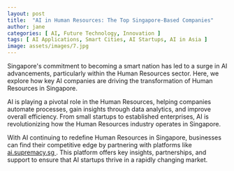 ```yaml
---
layout: post
title:  "AI in Human Resources: The Top Singapore-Based Companies"
author: jane
categories: [ AI, Future Technology, Innovation ]
tags: [ AI Applications, Smart Cities, AI Startups, AI in Asia ]
image: assets/images/7.jpg
---
```


Singapore's commitment to becoming a smart nation has led to a surge in AI advancements, particularly within the Human Resources sector. Here, we explore how key AI companies are driving the transformation of Human Resources in Singapore.

AI is playing a pivotal role in the Human Resources, helping companies automate processes, gain insights through data analytics, and improve overall efficiency. From small startups to established enterprises, AI is revolutionizing how the Human Resources industry operates in Singapore.

With AI continuing to redefine Human Resources in Singapore, businesses can find their competitive edge by partnering with platforms like <a href="https://ai.supremacy.sg" target="_blank"> ai.supremacy.sg </a>. This platform offers key insights, partnerships, and support to ensure that AI startups thrive in a rapidly changing market.
